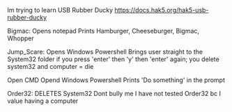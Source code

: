 Im trying to learn USB Rubber Ducky
https://docs.hak5.org/hak5-usb-rubber-ducky

Bigmac:
Opens notepad
Prints Hamburger, Cheeseburger, Bigmac, Whopper

Jump_Scare:
Opens Windows Powershell
Brings user straight to the System32 folder
if you press 'enter' then 'y' then 'enter' again; you delete system32 and computer = die

Open CMD
Opend Windows Powershell
Prints 'Do something' in the prompt

Order32:
DELETES System32
Dont bully me I have not tested Order32 bc I value having a computer
